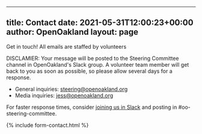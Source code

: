 
---
title: Contact
date: 2021-05-31T12:00:23+00:00
author: OpenOakland
layout: page
---
Get in touch! All emails are staffed by volunteers

DISCLAMIER:
Your message will be posted to the Steering Committee channel in OpenOakland's Slack group. A volunteer team member will get back to you as soon as possible, so please allow several days for a response.


- General inquiries: [steering@openoakland.org](mailto:steering@openoakland.org)
- Media inquiries: [jess@openoakland.org](mailto:jess@openoakland.org)

For faster response times, consider [joining us in Slack](https://join.slack.com/t/openoakland/shared_invite/zt-n4d7tx2t-UVIN7a769e4oc9j7PgM3HA) and posting in #oo-steering-committee.

{% include form-contact.html %}
